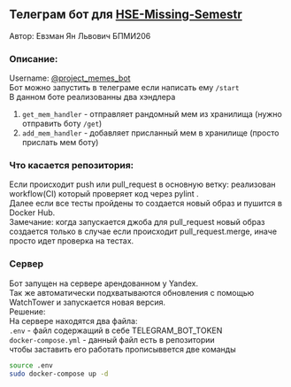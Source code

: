 ## Телеграм бот для [HSE-Missing-Semestr](http://wiki.cs.hse.ru/MissingSemester2021/2022)
Автор: Евзман Ян Львович БПМИ206
### Описание:
Username: [@project_memes_bot](http://t.me/project_memes_bot)  
Бот можно запустить в телеграме если написать ему ```/start```  
В данном боте реализованны два хэндлера
1) ```get_mem_handler``` - отправляет рандомный мем из хранилища (нужно отправить боту ```/get```)
2) ```add_mem_handler``` - добавляет присланный мем в хранилище  (просто прислать мем боту)   

### Что касается репозитория:       
Если происходит push или pull_request в основную ветку: реализован workflow(CI) который проверяет код через pylint .   
Далее если все тесты пройдены то создается новый образ и пушится в Docker Hub.    
Замечание: когда запускается джоба для pull_request новый образ создается только в случае если происходит pull_request.merge, иначе просто идет проверка на тестах.  

### Сервер
Бот запущен на сервере арендованном у Yandex.  
Так же автоматически подхватываются обновления с помощью WatchTower и запускается новая версия.   
Решение:     
На сервере находятся два файла:    
```.env``` - файл содержащий в себе TELEGRAM_BOT_TOKEN   
```docker-compose.yml``` - данный файл есть в репозитории   
чтобы заставить его работать прописыввется две команды   
```bash
source .env
sudo docker-compose up -d
```
